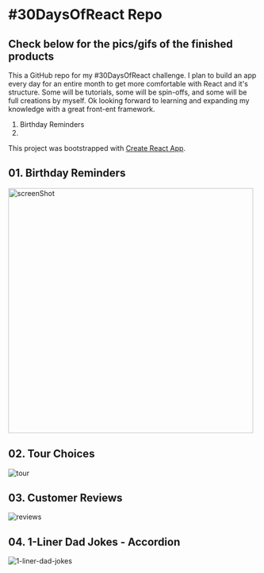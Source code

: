 # #30DaysOfReact Repo

## Check below for the pics/gifs of the finished products

This a GitHub repo for my #30DaysOfReact challenge. I plan to build an app every day for an entire month to get more comfortable with React and it's structure. Some will be tutorials, some will be spin-offs, and some will be full creations by myself. Ok looking forward to learning and expanding my knowledge with a great front-ent framework. 

01. Birthday Reminders
02. 

This project was bootstrapped with [Create React App](https://github.com/facebook/create-react-app).

## 01. Birthday Reminders

<img width="494" alt="screenShot" src="https://user-images.githubusercontent.com/57625094/162567631-04445e36-7d4a-4f32-829d-910e6c8ac0ff.png">


## 02. Tour Choices

![tour](https://user-images.githubusercontent.com/57625094/162753961-8da9a114-7b58-48a9-97d2-c730b3028503.gif)


## 03. Customer Reviews

![reviews](https://user-images.githubusercontent.com/57625094/162754327-31d47424-d3d6-46d4-8b1f-3cbb0a59e829.gif)

## 04. 1-Liner Dad Jokes - Accordion

![1-liner-dad-jokes](https://user-images.githubusercontent.com/57625094/162755717-3189a3e4-8402-4a99-8618-221f50e1d6a2.gif)
